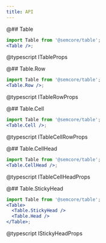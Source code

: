 ```yaml
---
title: API
---
```


@## Table

```jsx
import Table from '@semcore/table';
<Table />;
```

@typescript ITableProps

@## Table.Row

```jsx
import Table from '@semcore/table';
<Table.Row />;
```

@typescript ITableRowProps

@## Table.Cell

```jsx
import Table from '@semcore/table';
<Table.Cell />;
```

@typescript ITableCellRowProps

@## Table.CellHead

```jsx
import Table from '@semcore/table';
<Table.CellHead />;
```

@typescript ITableCellHeadProps

@## Table.StickyHead

```jsx
import Table from '@semcore/table';
<Table>
  <Table.StickyHead />
  <Table.Head />
</Table>;
```

@typescript IStickyHeadProps
